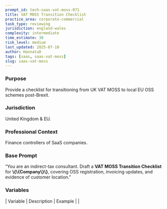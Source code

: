 ```yaml
---
prompt_id: tech-saas-vat-moss-071
title: VAT MOSS Transition Checklist
practice_area: corporate-commercial
task_type: reviewing
jurisdiction: england-wales
complexity: intermediate
time_estimate: 30
risk_level: medium
last_updated: 2025-07-10
author: HannatuD
tags: [saas, saas-vat-moss]
slug: saas-vat-moss
---
```


### Purpose  
Provide a checklist for transitioning from UK VAT MOSS to local EU OSS schemes post-Brexit.

### Jurisdiction  
United Kingdom & EU.

### Professional Context  
Finance controllers of SaaS companies.

### Base Prompt  
“You are an indirect-tax consultant. Draft a **VAT MOSS Transition Checklist** for **\\{\\{Company\\}\\}**, covering OSS registration, invoicing updates, and evidence of customer location.”

### Variables  
| Variable | Description | Example |
|
